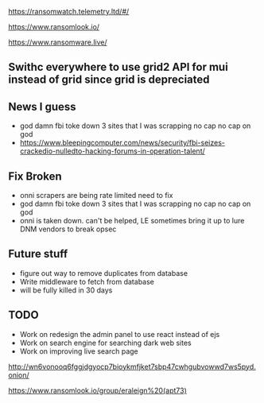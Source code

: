 https://ransomwatch.telemetry.ltd/#/

https://www.ransomlook.io/

https://www.ransomware.live/

## Swithc everywhere to use grid2 API for mui instead of grid since grid is depreciated

## News I guess
- god damn fbi toke down 3 sites that I was scrapping no cap no cap on god
- https://www.bleepingcomputer.com/news/security/fbi-seizes-crackedio-nulledto-hacking-forums-in-operation-talent/

## Fix Broken
- onni scrapers are being rate limited need to fix
- god damn fbi toke down 3 sites that I was scrapping no cap no cap on god
- onni is taken down. can't be helped, LE sometimes bring it up to lure DNM vendors to break opsec

## Future stuff
- figure out way to remove duplicates from database
- Write middleware to fetch from database
- will be fully killed in 30 days

## TODO
- Work on redesign the admin panel to use react instead of ejs
- Work on search engine for searching dark web sites
- Work on improving live search page


http://wn6vonooq6fggjdgyocp7bioykmfjket7sbp47cwhgubvowwd7ws5pyd.onion/

https://www.ransomlook.io/group/eraleign%20(apt73)

